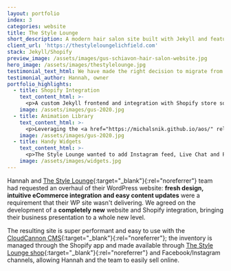 ```yaml
---
layout: portfolio
index: 3
categories: website
title: The Style Lounge
short_description: A modern hair salon site built with Jekyll and featuring an integrated Shopify store
client_url: 'https://thestyleloungelichfield.com'
stack: Jekyll/Shopify
preview_image: /assets/images/gus-schiavon-hair-salon-website.jpg
hero_image: /assets/images/thestylelounge.jpg
testimonial_text_html: We have made the right decision to migrate from WordPress to our new, beautiful static Jekyll site and integrated Shopify store. Thanks Gus for your help!
testimonial_author: Hannah, owner
portfolio_highlights:
  - title: Shopify Integration
    text_content_html: >-
      <p>A custom Jekyll frontend and integration with Shopify store so Hannah and The Style Lounge team can manage both content and inventory with ease</p>
    image: /assets/images/gus-2020.jpg  
  - title: Animation Library
    text_content_html: >-
      <p>Leveraging the <a href="https://michalsnik.github.io/aos/" rel="noopener noreferrer" arial-label="link to animate on scroll library">Animate On Scroll library</a>, we have added some dynamism to the page through scroll animations.</p>
    image: /assets/images/gus-2020.jpg  
  - title: Handy Widgets
    text_content_html: >-
      <p>The Style Lounge wanted to add Instagram feed, Live Chat and Pop-up banners across the site. We've teamed-up with <a href="https://elfsight.com">Elfsight</a> for easy and intuitive integration of these widgets.</p>
    image: /assets/images/widgets.jpg  
---
```

Hannah and [The Style Lounge](https://thestyleloungelichfield.co.uk){:target="_blank"}{:rel="noreferrer"} team had requested an overhaul of their WordPress website: **fresh design, intuitive eCommerce integration and easy content updates** were a requirement that their WP site wasn't delivering. We agreed on the development of a **completely new** website and Shopify integration, bringing their business presentation to a whole new level.

The resulting site is super performant and easy to use with the [CloudCannon CMS](https://cloudcannon.com){:target="_blank"}{:rel="noreferrer"}; the inventory is managed through the Shopify app and made available through [The Style Lounge shop](https://shop.thestyleloungelichfield.co.uk){:target="_blank"}{:rel="noreferrer"} and Facebook/Instagram channels, allowing Hannah and the team to easily sell online.